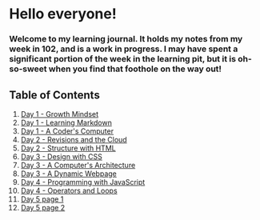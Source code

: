 
<head>
    <title>Learning Journal</title>
</head>


# Hello everyone!

### Welcome to my learning journal. It holds my notes from my week in 102, and is a work in progress. I may have spent a significant portion of the week in the learning pit, but it is oh-so-sweet when you find that foothole on the way out!

## Table of Contents 

1. [Day 1 - Growth Mindset](growth-mindset.md)
2. [Day 1 - Learning Markdown](learning-markdown.md)
3. [Day 1 - A Coder's Computer](a-coder's-computer.md) 
4. [Day 2 - Revisions and the Cloud](revisions-and-cloud.md) 
5. [Day 2 - Structure with HTML](structure-with-HTML.md)
6. [Day 3 - Design with CSS](design-with-CSS.md)
7. [Day 3 - A Computer's Architecture](computer-architecture.md)
8. [Day 3 - A Dynamic Webpage](dynamic-webpage.md)
9. [Day 4 - Programming with JavaScript](programming-with-javascript.md)
10. [Day 4 - Operators and Loops](operators-and-loops.md)
11. [Day 5 page 1](day-5-1.md)
12. [Day 5 page 2](day-5-2.md)



